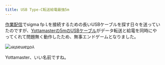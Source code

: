 ```yaml
---
title: USB Type-C転送給電最強5m
---
```

[作業配信](https://www.youtube.com/c/r7kamura)でsigma fp Lを接続するための長いUSBケーブルを探す日々を送っていたのですが、[Yottamasterの5mのUSBケーブル](https://www.amazon.co.jp/dp/B09Y1BY75P)がデータ転送と給電を同時にやってくれて問題無く動作したため、無事エンドゲームとなりました。

![](https://lh6.googleusercontent.com/KwtNCIq7WU56DbKK7LKLGXFD34ZdvqeGF9Z4dbgkq95Dxtrt7bAkS-SVqMV12SsZkURsvRzeGjNNLrMIvfPPQpATfZHoEze9e0PlMQ6mFS3ONX9b7EwAyRJ_t2FS_XfQ_nzl5k2MuY_z4ktT7oK2ZxI "ɹǝʇsɐɯɐʇʇo⅄")

Yottamaster、いい名前ですね。
